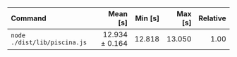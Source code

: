 | Command | Mean [s] | Min [s] | Max [s] | Relative |
|:---|---:|---:|---:|---:|
| `node ./dist/lib/piscina.js` | 12.934 ± 0.164 | 12.818 | 13.050 | 1.00 |
